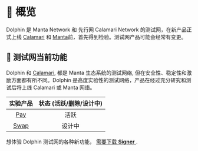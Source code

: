 # 📝 概览

Dolphin 是 Manta Network 和 先行网 Calamari Network 的测试网，在新产品正式上线 [Calamari](../calamari/Overview.md) 和 [Manta](../manta/Overview.md)前，首先得到检验。测试网产品可能会经常有变更。

## 🧪 测试网当前功能

Dolphin 和 [Calamari](../calamari/Overview.md), 都是 Manta 生态系统的测试网络, 但在安全性、稳定性和激励方面都有所不同。Dolphin 是高度实验性的测试网络，产品在经过充分研究和测试后将上线 Calamari 或 Manta 网络。

| 实验产品                | 状态 (活跃/删除/设计中) |
|:--------------------------:|:------------------------------:|
| [Pay](DolphinPay.md)   | 活跃                         |
| [Swap](PrivateExchange.md) | 设计中                         |

想体验 Dolphin 测试网的各种新功能， [需要下载 **Signer** ](../signer/Overview.md).